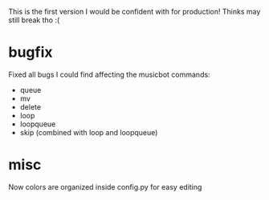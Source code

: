 This is the first version I would be confident with for production!
Thinks may still break tho :(

# bugfix
Fixed all bugs I could find affecting the musicbot commands:
- queue
- mv
- delete
- loop
- loopqueue
- skip (combined with loop and loopqueue)

# misc
Now colors are organized inside config.py for easy editing